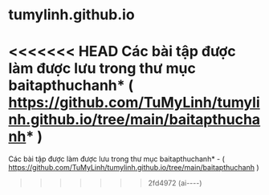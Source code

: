 # tumylinh.github.io
<<<<<<< HEAD
Các bài tập được làm được lưu trong thư mục baitapthuchanh* ( https://github.com/TuMyLinh/tumylinh.github.io/tree/main/baitapthuchanh*  )
=======
Các bài tập được làm được lưu trong thư mục baitapthuchanh* - ( https://github.com/TuMyLinh/tumylinh.github.io/tree/main/baitapthuchanh ) 
>>>>>>> 2fd4972 (ai----)
